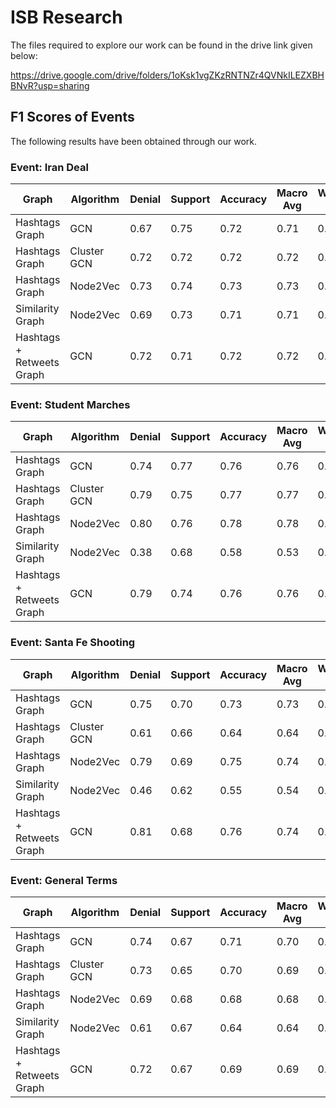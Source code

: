 # ISB Research

The files required to explore our work can be found in the drive link given below:

https://drive.google.com/drive/folders/1oKsk1vgZKzRNTNZr4QVNkILEZXBHBNvR?usp=sharing

F1 Scores of Events
-----------
The following results have been obtained through our work.

### Event: Iran Deal

| Graph                     | Algorithm   | Denial | Support | Accuracy | Macro Avg | Weighted Avg |
| ------------------------- | ----------- | ------ | ------- | -------- | --------- | ------------ |
| Hashtags Graph            | GCN         | 0.67   | 0.75    | 0.72     | 0.71      | 0.71         |
| Hashtags Graph            | Cluster GCN | 0.72   | 0.72    | 0.72     | 0.72      | 0.72         |
| Hashtags Graph            | Node2Vec    | 0.73   | 0.74    | 0.73     | 0.73      | 0.73         |
| Similarity Graph          | Node2Vec    | 0.69   | 0.73    | 0.71     | 0.71      | 0.71         |
| Hashtags + Retweets Graph | GCN         | 0.72   | 0.71    | 0.72     | 0.72      | 0.72         |

### Event: Student Marches

| Graph                     | Algorithm   | Denial | Support | Accuracy | Macro Avg | Weighted Avg |
| ------------------------- | ----------- | ------ | ------- | -------- | --------- | ------------ |
| Hashtags Graph            | GCN         | 0.74   | 0.77    | 0.76     | 0.76      | 0.76         |
| Hashtags Graph            | Cluster GCN | 0.79   | 0.75    | 0.77     | 0.77      | 0.77         |
| Hashtags Graph            | Node2Vec    | 0.80   | 0.76    | 0.78     | 0.78      | 0.78         |
| Similarity Graph          | Node2Vec    | 0.38   | 0.68    | 0.58     | 0.53      | 0.52         |
| Hashtags + Retweets Graph | GCN         | 0.79   | 0.74    | 0.76     | 0.76      | 0.76         |

### Event: Santa Fe Shooting

| Graph                     | Algorithm   | Denial | Support | Accuracy | Macro Avg | Weighted Avg |
| ------------------------- | ----------- | ------ | ------- | -------- | --------- | ------------ |
| Hashtags Graph            | GCN         | 0.75   | 0.70    | 0.73     | 0.73      | 0.73         |
| Hashtags Graph            | Cluster GCN | 0.61   | 0.66    | 0.64     | 0.64      | 0.63         |
| Hashtags Graph            | Node2Vec    | 0.79   | 0.69    | 0.75     | 0.74      | 0.75         |
| Similarity Graph          | Node2Vec    | 0.46   | 0.62    | 0.55     | 0.54      | 0.52         |
| Hashtags + Retweets Graph | GCN         | 0.81   | 0.68    | 0.76     | 0.74      | 0.76         |

### Event: General Terms

| Graph                     | Algorithm   | Denial | Support | Accuracy | Macro Avg | Weighted Avg |
| ------------------------- | ----------- | ------ | ------- | -------- | --------- | ------------ |
| Hashtags Graph            | GCN         | 0.74   | 0.67    | 0.71     | 0.70      | 0.71         |
| Hashtags Graph            | Cluster GCN | 0.73   | 0.65    | 0.70     | 0.69      | 0.70         |
| Hashtags Graph            | Node2Vec    | 0.69   | 0.68    | 0.68     | 0.68      | 0.68         |
| Similarity Graph          | Node2Vec    | 0.61   | 0.67    | 0.64     | 0.64      | 0.64         |
| Hashtags + Retweets Graph | GCN         | 0.72   | 0.67    | 0.69     | 0.69      | 0.70         |

